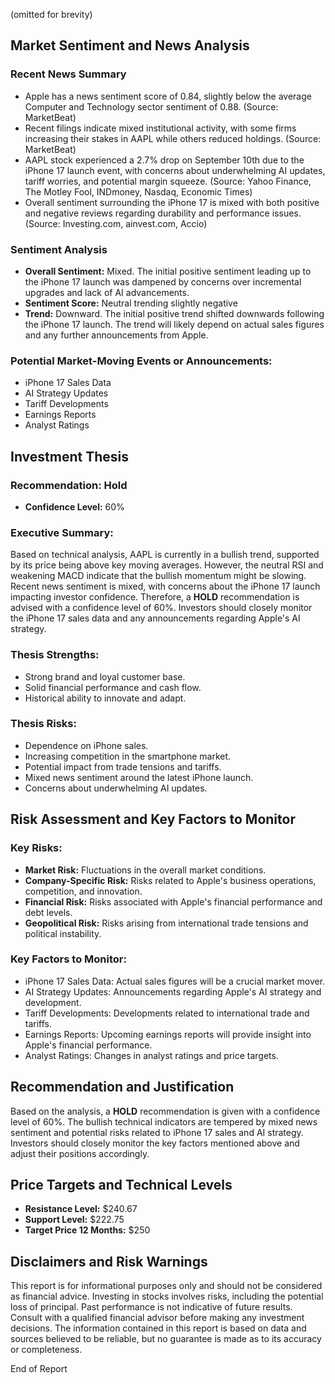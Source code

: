  (omitted for brevity)
## Market Sentiment and News Analysis

### Recent News Summary
- Apple has a news sentiment score of 0.84, slightly below the average Computer and Technology sector sentiment of 0.88. (Source: MarketBeat)
- Recent filings indicate mixed institutional activity, with some firms increasing their stakes in AAPL while others reduced holdings. (Source: MarketBeat)
- AAPL stock experienced a 2.7% drop on September 10th due to the iPhone 17 launch event, with concerns about underwhelming AI updates, tariff worries, and potential margin squeeze. (Source: Yahoo Finance, The Motley Fool, INDmoney, Nasdaq, Economic Times)
- Overall sentiment surrounding the iPhone 17 is mixed with both positive and negative reviews regarding durability and performance issues. (Source: Investing.com, ainvest.com, Accio)

### Sentiment Analysis
- **Overall Sentiment:** Mixed. The initial positive sentiment leading up to the iPhone 17 launch was dampened by concerns over incremental upgrades and lack of AI advancements.
- **Sentiment Score:** Neutral trending slightly negative
- **Trend:** Downward. The initial positive trend shifted downwards following the iPhone 17 launch. The trend will likely depend on actual sales figures and any further announcements from Apple.

### Potential Market-Moving Events or Announcements:
- iPhone 17 Sales Data
- AI Strategy Updates
- Tariff Developments
- Earnings Reports
- Analyst Ratings

## Investment Thesis

### Recommendation: Hold
- **Confidence Level:** 60%

### Executive Summary:

Based on technical analysis, AAPL is currently in a bullish trend, supported by its price being above key moving averages. However, the neutral RSI and weakening MACD indicate that the bullish momentum might be slowing. Recent news sentiment is mixed, with concerns about the iPhone 17 launch impacting investor confidence. Therefore, a **HOLD** recommendation is advised with a confidence level of 60%. Investors should closely monitor the iPhone 17 sales data and any announcements regarding Apple's AI strategy.

### Thesis Strengths:

- Strong brand and loyal customer base.
- Solid financial performance and cash flow.
- Historical ability to innovate and adapt.

### Thesis Risks:

- Dependence on iPhone sales.
- Increasing competition in the smartphone market.
- Potential impact from trade tensions and tariffs.
- Mixed news sentiment around the latest iPhone launch.
- Concerns about underwhelming AI updates.

## Risk Assessment and Key Factors to Monitor

### Key Risks:

- **Market Risk:** Fluctuations in the overall market conditions.
- **Company-Specific Risk:** Risks related to Apple's business operations, competition, and innovation.
- **Financial Risk:** Risks associated with Apple's financial performance and debt levels.
- **Geopolitical Risk:** Risks arising from international trade tensions and political instability.

### Key Factors to Monitor:

- iPhone 17 Sales Data: Actual sales figures will be a crucial market mover.
- AI Strategy Updates: Announcements regarding Apple's AI strategy and development.
- Tariff Developments: Developments related to international trade and tariffs.
- Earnings Reports: Upcoming earnings reports will provide insight into Apple's financial performance.
- Analyst Ratings: Changes in analyst ratings and price targets.

## Recommendation and Justification

Based on the analysis, a **HOLD** recommendation is given with a confidence level of 60%. The bullish technical indicators are tempered by mixed news sentiment and potential risks related to iPhone 17 sales and AI strategy. Investors should closely monitor the key factors mentioned above and adjust their positions accordingly.

## Price Targets and Technical Levels

- **Resistance Level:** $240.67
- **Support Level:** $222.75
- **Target Price 12 Months:** $250

## Disclaimers and Risk Warnings

This report is for informational purposes only and should not be considered as financial advice. Investing in stocks involves risks, including the potential loss of principal. Past performance is not indicative of future results. Consult with a qualified financial advisor before making any investment decisions. The information contained in this report is based on data and sources believed to be reliable, but no guarantee is made as to its accuracy or completeness.

End of Report
